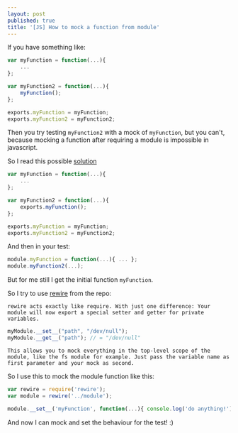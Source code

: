 ```yaml
---
layout: post
published: true
title: '[JS] How to mock a function from module'
---
```

If you have something like:
```javascript
var myFunction = function(...){
    ...
};

var myFunction2 = function(...){
    myFunction();
};

exports.myFunction = myFunction;
exports.myFunction2 = myFunction2;
```

Then you try testing `myFunction2` with a mock of `myFunction`, but you can't, because
mocking a function after requiring a module is impossible in javascript.

So I read this possible [solution](https://github.com/facebook/jest/issues/936#issuecomment-214939935)
```javascript
var myFunction = function(...){
    ...
};

var myFunction2 = function(...){
    exports.myFunction();
};

exports.myFunction = myFunction;
exports.myFunction2 = myFunction2;
```

And then in your test:
```javascript
module.myFunction = function(...){ ... };
module.myFunction2(...);
```

But for me still I get the initial function `myFunction`.

So I try to use [rewire](https://github.com/jhnns/rewire)
from the repo:
```
rewire acts exactly like require. With just one difference: Your module will now export a special setter and getter for private variables.
```
```javascript
myModule.__set__("path", "/dev/null");
myModule.__get__("path"); // = "/dev/null"
```
```
This allows you to mock everything in the top-level scope of the module, like the fs module for example. Just pass the variable name as first parameter and your mock as second.
```

So I use this to mock the module function like this:

```javascript
var rewire = require('rewire');
var module = rewire('../module');

module.__set__('myFunction', function(...){ console.log('do anything!'); });
```

And now I can mock and set the behaviour for the test! :)

